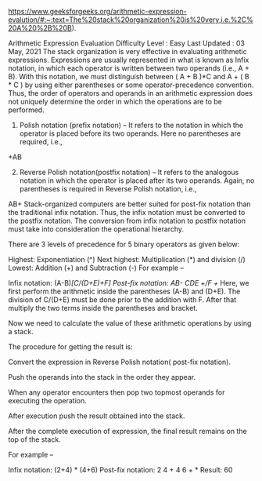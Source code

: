 
https://www.geeksforgeeks.org/arithmetic-expression-evalution/#:~:text=The%20stack%20organization%20is%20very,i.e.%2C%20A%20%2B%20B).

Arithmetic Expression Evaluation
Difficulty Level : Easy
Last Updated : 03 May, 2021
The stack organization is very effective in evaluating arithmetic expressions. Expressions are usually represented in what is known as Infix notation, in which each operator is written between two operands (i.e., A + B). With this notation, we must distinguish between ( A + B )*C and A + ( B * C ) by using either parentheses or some operator-precedence convention. Thus, the order of operators and operands in an arithmetic expression does not uniquely determine the order in which the operations are to be performed. 

 

1. Polish notation (prefix notation) – 
It refers to the notation in which the operator is placed before its two operands. Here no parentheses are required, i.e., 
 

+AB 
 

2. Reverse Polish notation(postfix notation) – 
It refers to the analogous notation in which the operator is placed after its two operands. Again, no parentheses is required in Reverse Polish notation, i.e., 
 




AB+ 
Stack-organized computers are better suited for post-fix notation than the traditional infix notation. Thus, the infix notation must be converted to the postfix notation. The conversion from infix notation to postfix notation must take into consideration the operational hierarchy. 

There are 3 levels of precedence for 5 binary operators as given below: 
 

Highest: Exponentiation (^)
Next highest: Multiplication (*) and division (/)
Lowest: Addition (+) and Subtraction (-) 
For example – 
 

Infix notation: (A-B)*[C/(D+E)+F]
Post-fix notation: AB- CDE +/F +* 
Here, we first perform the arithmetic inside the parentheses (A-B) and (D+E). The division of C/(D+E) must be done prior to the addition with F. After that multiply the two terms inside the parentheses and bracket. 

Now we need to calculate the value of these arithmetic operations by using a stack. 

The procedure for getting the result is: 
 

Convert the expression in Reverse Polish notation( post-fix notation). 
 
Push the operands into the stack in the order they appear. 
 
When any operator encounters then pop two topmost operands for executing the operation. 
 
After execution push the result obtained into the stack. 
 
After the complete execution of expression, the final result remains on the top of the stack. 
 
For example – 
 

Infix notation: (2+4) * (4+6)
Post-fix notation: 2 4 + 4 6 + *
Result: 60 